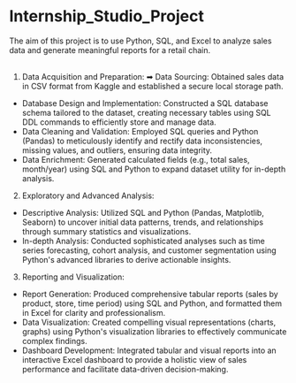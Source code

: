 # Internship_Studio_Project
The aim of this project is to use Python, SQL, and Excel to analyze sales  data and generate meaningful reports for a retail chain.</br>
</br>
1. Data Acquisition and Preparation: ➡ Data Sourcing: Obtained sales data in CSV format from Kaggle and established a secure local storage path.</br> 
* Database Design and Implementation: Constructed a SQL database schema tailored to the dataset, creating necessary tables using SQL DDL commands to efficiently store and 
  manage data.</br> 
* Data Cleaning and Validation: Employed SQL queries and Python (Pandas) to meticulously identify and rectify data inconsistencies, missing values, and outliers, ensuring 
  data integrity.</br>
* Data Enrichment: Generated calculated fields (e.g., total sales, month/year) using SQL and Python to expand dataset utility for in-depth analysis.</br>

2. Exploratory and Advanced Analysis:</br> 
* Descriptive Analysis: Utilized SQL and Python (Pandas, Matplotlib, Seaborn) to uncover initial data patterns, trends, and relationships through summary statistics and 
  visualizations.</br> 
* In-depth Analysis: Conducted sophisticated analyses such as time series forecasting, cohort analysis, and customer segmentation using Python's advanced libraries to derive 
  actionable insights.</br>

3. Reporting and Visualization:</br> 
* Report Generation: Produced comprehensive tabular reports (sales by product, store, time period) using SQL and Python, and formatted them in Excel for clarity and 
  professionalism.</br> 
* Data Visualization: Created compelling visual representations (charts, graphs) using Python's visualization libraries to effectively communicate complex findings.</br> 
* Dashboard Development: Integrated tabular and visual reports into an interactive Excel dashboard to provide a holistic view of sales performance and facilitate data-driven 
  decision-making.</br>
